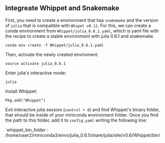 ## Integreate Whippet and Snakemake ##

First, you need to create a environment that has `snakemake` and the version of `julia` that is compatible with `Whipet v0.11`. For this, we can create a conda environment from `Whippet/julia_0.6.1.yaml`, which is yaml file with the recipe to create a stable environment with julia 0.6.1 and snakemake. 

`conda env create -f Whippet/julia_0.6.1.yaml`

Then, activate the newly created enviroment:

`source activate julia_0.6.1`

Enter julia's interactive mode:

`julia`

Install Whippet:

`Pkg.add("Whippet")`

Exit interactive julia session (`control + d`) and find Whippet's binary folder, that should be inside of your miniconda environment folder. Once you find the path to this folder, add it to `config.yaml` writing the following line:

`whippet_bin_folder : /home/user2/miniconda3/envs/julia_0.6.1/share/julia/site/v0.6/Whippet/bin/
